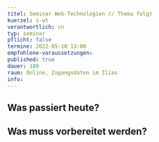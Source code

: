 ```yaml
---
titel: Seminar Web-Technologien // Thema folgt
kuerzel: s-wt
verantwortlich: cn
typ: seminar
pflicht: false
termine: 2022-05-10 13:00
empfohlene-voraussetzungen: 
published: true
dauer: 180
raum: Online, Zugangsdaten im Ilias
info: 
---
```


## Was passiert heute?

## Was muss vorbereitet werden?

<!--
## Zielsetzung des Tages
- Jeder  Teilnehmer kann ein WebTech Thema vorstellen, argumentieren, diskutieren und die Diskussion zusammen fassen.

## Was passiert heute?
- Vorstellung und Besprechung von *Staff Picks* aus der [DEV Community](https://dev.to/) oder dem [W3C](https://www.w3.org/blog/news/)

## Was muss vorbereitet werden?
1. Beitrag suchen, der alle Teilnehmer interessieren/ angehen (sollte).
2. Beitrag vorstellen können:
  - warum ist der Beitrag im Kontext von WebTech relevant/ interessant?
  - was ist die Kernaussage?
3. Diskussion zum Beitrag anregen, moderieren und zusammenfassen können.

## Material
- [DEV Community](https://dev.to/) 
- [W3C News](https://www.w3.org/blog/news/)

-->